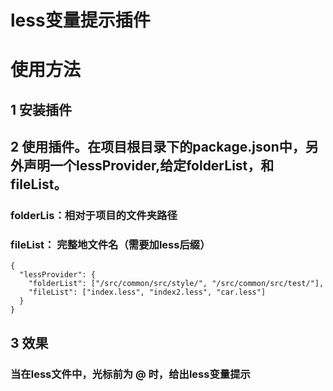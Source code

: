 # less变量提示插件
# 使用方法
## 1 安装插件
## 2 使用插件。在项目根目录下的package.json中，另外声明一个lessProvider,给定folderList，和fileList。

### folderLis：相对于项目的文件夹路径
### fileList： 完整地文件名（需要加less后缀）
```
{
  "lessProvider": {
    "folderList": ["/src/common/src/style/", "/src/common/src/test/"],
    "fileList": ["index.less", "index2.less", "car.less"]
  }
}
```

## 3 效果
### 当在less文件中，光标前为 @ 时，给出less变量提示
